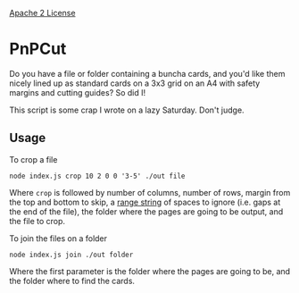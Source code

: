 [Apache 2 License](./LICENSE)

# PnPCut

Do you have a file or folder containing a buncha cards, and you'd like them nicely lined up as standard cards on a 3x3 grid on an A4 with safety margins and cutting guides? So did I!

This script is some crap I wrote on a lazy Saturday. Don't judge.

## Usage

To crop a file

```
node index.js crop 10 2 0 0 '3-5' ./out file
```

Where `crop` is followed by number of columns, number of rows, margin from the top and bottom to skip, a [range string](https://github.com/euank/node-parse-numeric-range) of spaces to ignore (i.e. gaps at the end of the file), the folder where the pages are going to be output, and the file to crop.

To join the files on a folder

```
node index.js join ./out folder
```

Where the first parameter is the folder where the pages are going to be, and the folder where to find the cards.
